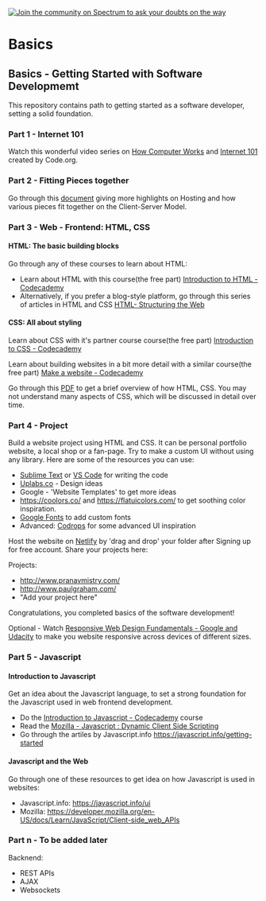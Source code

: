 [![Join the community on Spectrum to ask your doubts on the way](https://withspectrum.github.io/badge/badge.svg)](https://spectrum.chat/upskilldev)

# Basics

## Basics - Getting Started with Software Developmemt
This repository contains path to getting started as a software developer, setting a solid foundation.

### Part 1 - Internet 101
Watch this wonderful video series on [How Computer Works](https://www.khanacademy.org/computing/computer-science/how-computers-work2) and [Internet 101](https://www.khanacademy.org/computing/computer-science/internet-intro) created by Code.org.

### Part 2 - Fitting Pieces together
Go through this [document](https://docs.google.com/presentation/d/1MGiFW1r-X-hPlEt7_h0zqynS66NsfmMqDqbvMKL9aek/edit?usp=sharing) giving more highlights on Hosting and how various pieces fit together on the Client-Server Model.

### Part 3 - Web - Frontend: HTML, CSS

#### HTML: The basic building blocks
Go through any of these courses to learn about HTML:
 - Learn about HTML with this course(the free part) [Introduction to HTML - Codecademy](https://www.codecademy.com/learn/learn-html)
 - Alternatively, if you prefer a blog-style platform, go through this series of articles in HTML and CSS [HTML- Structuring the Web](https://developer.mozilla.org/en-US/docs/Learn/Getting_started_with_the_web)

#### CSS: All about styling
Learn about CSS with it's partner course course(the free part) [Introduction to CSS - Codecademy](https://www.codecademy.com/learn/learn-css)

Learn about building websites in a bit more detail with a similar course(the free part) [Make a website - Codecademy](https://www.codecademy.com/learn/make-a-website)

Go through this [PDF](https://github.com/upskilldev/basics/blob/master/frontend.pdf) to get a brief overview of how HTML, CSS. You may not understand many aspects of CSS, which will be discussed in detail over time.

### Part 4 - Project

Build a website project using HTML and CSS. It can be personal portfolio website, a local shop or a fan-page. Try to make a custom UI without using any library. Here are some of the resources you can use:
 - [Sublime Text](https://www.sublimetext.com/) or [VS Code](https://code.visualstudio.com/) for writing the code
 - [Uplabs.co](Uplabs.co) - Design ideas
 - Google - 'Website Templates' to get more ideas
 - https://coolors.co/ and https://flatuicolors.com/ to get soothing color inspiration.
 - [Google Fonts](https://fonts.google.com/) to add custom fonts
 - Advanced: [Codrops](https://tympanus.net/codrops/) for some advanced UI inspiration

Host the website on [Netlify](https://www.netlify.com/) by 'drag and drop' your folder after Signing up for free account. Share your projects here:

Projects: 
- http://www.pranavmistry.com/
- http://www.paulgraham.com/
- "Add your project here"

Congratulations, you completed basics of the software development!

Optional - Watch [Responsive Web Design Fundamentals - Google and Udacity](https://www.udacity.com/course/responsive-web-design-fundamentals--ud893) to make you website responsive across devices of different sizes.

### Part 5 - Javascript

#### Introduction to Javascript
Get an idea about the Javascript language, to set a strong foundation for the Javascript used in web frontend development.
 - Do the [Introduction to Javascript - Codecademy](https://www.codecademy.com/learn/introduction-to-javascript) course
 - Read the [Mozilla - Javascript : Dynamic Client Side Scripting](https://developer.mozilla.org/en-US/docs/Learn/JavaScript)
 - Go through the artiles by Javascript.info https://javascript.info/getting-started

#### Javascript and the Web
Go through one of these resources to get idea on how Javascript is used in websites:
 - Javascript.info: https://javascript.info/ui
 - Mozilla: https://developer.mozilla.org/en-US/docs/Learn/JavaScript/Client-side_web_APIs


### Part n - To be added later

Backnend:
 - REST APIs
 - AJAX
 - Websockets


